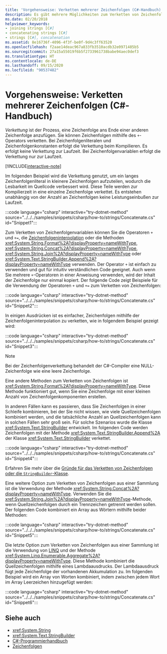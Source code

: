 ```yaml
---
title: 'Vorgehensweise: Verketten mehrerer Zeichenfolgen (C#-Handbuch)'
description: Es gibt mehrere Möglichkeiten zum Verketten von Zeichenfolgen in C#. Lernen Sie die Optionen und Gründe für verschiedene Auswahlmöglichkeiten kennen.
ms.date: 02/20/2018
helpviewer_keywords:
- joining strings [C#]
- concatenating strings [C#]
- strings [C#], concatenation
ms.assetid: 8e16736f-4096-4f3f-be0f-9d4c3ff63520
ms.openlocfilehash: f2aae14deac967a833fb3510acdb32e0971485b5
ms.sourcegitcommit: 27a15a55019f6b5f2733961738babe94aec0def3
ms.translationtype: HT
ms.contentlocale: de-DE
ms.lasthandoff: 09/15/2020
ms.locfileid: "90537482"
---
```

# <a name="how-to-concatenate-multiple-strings-c-guide"></a>Vorgehensweise: Verketten mehrerer Zeichenfolgen (C#-Handbuch)

*Verkettung* ist der Prozess, eine Zeichenfolge ans Ende einer anderen Zeichenfolge anzufügen. Sie können Zeichenfolgen mithilfe des `+`-Operators verketten. Bei Zeichenfolgenliteralen und Zeichenfolgenkonstanten erfolgt die Verkettung beim Kompilieren. Es erfolgt keine Verkettung zur Laufzeit. Bei Zeichenfolgenvariablen erfolgt die Verkettung nur zur Laufzeit.

[!INCLUDE[interactive-note](~/includes/csharp-interactive-note.md)]

Im folgenden Beispiel wird die Verkettung genutzt, um ein langes Zeichenfolgenliteral in kleinere Zeichenfolgen aufzuteilen, wodurch die Lesbarkeit im Quellcode verbessert wird. Diese Teile werden zur Kompilierzeit in eine einzelne Zeichenfolge verkettet. Es entstehen unabhängig von der Anzahl an Zeichenfolgen keine Leistungseinbußen zur Laufzeit.

:::code language="csharp" interactive="try-dotnet-method" source="../../../samples/snippets/csharp/how-to/strings/Concatenate.cs" id="Snippet1":::

Zum Verketten von Zeichenfolgenvariablen können Sie die Operatoren `+` und `+=`, die [Zeichenfolgeninterpolation](../language-reference/tokens/interpolated.md) oder die Methoden <xref:System.String.Format%2A?displayProperty=nameWithType>, <xref:System.String.Concat%2A?displayProperty=nameWithType>, <xref:System.String.Join%2A?displayProperty=nameWithType> oder <xref:System.Text.StringBuilder.Append%2A?displayProperty=nameWithType> verwenden. Der Operator `+` ist einfach zu verwenden und gut für intuitiv verständlichen Code geeignet. Auch wenn Sie mehrere `+`-Operatoren in einer Anweisung verwenden, wird der Inhalt der Zeichenfolge nur einmal kopiert. Der folgende Code zeigt Beispiele für die Verwendung der Operatoren `+` und `+=` zum Verketten von Zeichenfolgen:

:::code language="csharp" interactive="try-dotnet-method" source="../../../samples/snippets/csharp/how-to/strings/Concatenate.cs" id="Snippet2":::

In einigen Ausdrücken ist es einfacher, Zeichenfolgen mithilfe der Zeichenfolgeninterpolation zu verketten, wie in folgendem Beispiel gezeigt wird:

:::code language="csharp" interactive="try-dotnet-method" source="../../../samples/snippets/csharp/how-to/strings/Concatenate.cs" id="Snippet3":::

> [!NOTE]
> Bei der Zeichenfolgenverkettung behandelt der C#-Compiler eine NULL-Zeichenfolge wie eine leere Zeichenfolge.

Eine andere Methoden zum Verketten von Zeichenfolgen ist <xref:System.String.Format%2A?displayProperty=nameWithType>. Diese Methode funktioniert gut, wenn Sie eine Zeichenfolge mit einer kleinen Anzahl von Zeichenfolgenkomponenten erstellen.

In anderen Fällen kann es passieren, dass Sie Zeichenfolgen in einer Schleife kombinieren, bei der Sie nicht wissen, wie viele Quellzeichenfolgen kombiniert werden, und die tatsächliche Anzahl an Quellzeichenfolgen kann in solchen Fällen sehr groß sein. Für solche Szenarios wurde die Klasse <xref:System.Text.StringBuilder> entwickelt. Im folgenden Code werden Zeichenfolgen mit der Methode <xref:System.Text.StringBuilder.Append%2A> der Klasse <xref:System.Text.StringBuilder> verkettet.

:::code language="csharp" interactive="try-dotnet-method" source="../../../samples/snippets/csharp/how-to/strings/Concatenate.cs" id="Snippet4":::

Erfahren Sie mehr über die [Gründe für das Verketten von Zeichenfolgen oder die `StringBuilder`-Klasse](/dotnet/api/system.text.stringbuilder#the-string-and-stringbuilder-types).

Eine weitere Option zum Verketten von Zeichenfolgen aus einer Sammlung ist die Verwendung der Methode <xref:System.String.Concat%2A?displayProperty=nameWithType>. Verwenden Sie die <xref:System.String.Join%2A?displayProperty=nameWithType>-Methode, wenn Quellzeichenfolgen durch ein Trennzeichen getrennt werden sollen. Der folgenden Code kombiniert ein Array aus Wörtern mithilfe beider Methoden:

:::code language="csharp" interactive="try-dotnet-method" source="../../../samples/snippets/csharp/how-to/strings/Concatenate.cs" id="Snippet5":::

Die letzte Option zum Verketten von Zeichenfolgen aus einer Sammlung ist die Verwendung von [LINQ](../programming-guide/concepts/linq/index.md) und der Methode <xref:System.Linq.Enumerable.Aggregate%2A?displayProperty=nameWithType>. Diese Methode kombiniert die Quellzeichenfolgen mithilfe eines Lambdaausdrucks. Der Lambdaausdruck fügt jede Zeichenfolge der vorhandenen Akkumulation zu. Im folgenden Beispiel wird ein Array von Worten kombiniert, indem zwischen jedem Wort im Array Leerzeichen hinzugefügt werden:

:::code language="csharp" interactive="try-dotnet-method" source="../../../samples/snippets/csharp/how-to/strings/Concatenate.cs" id="Snippet6":::

## <a name="see-also"></a>Siehe auch

- <xref:System.String>
- <xref:System.Text.StringBuilder>
- [C#-Programmierhandbuch](../programming-guide/index.md)
- [Zeichenfolgen](../programming-guide/strings/index.md)
